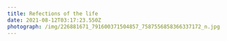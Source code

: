 ```yaml
---
title: Refections of the life
date: 2021-08-12T03:17:23.550Z
photograph: /img/226881671_791600371504857_7587556858366337172_n.jpg
---
```

